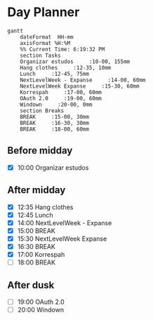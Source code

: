 # Day Planner
```mermaid
gantt
    dateFormat  HH-mm
    axisFormat %H:%M
    %% Current Time: 6:19:32 PM
    section Tasks
    Organizar estudos     :10-00, 155mm
    Hang clothes     :12-35, 10mm
    Lunch     :12-45, 75mm
    NextLevelWeek - Expanse     :14-00, 60mm
    NextLevelWeek Expanse     :15-30, 60mm
    Korrespah     :17-00, 60mm
    OAuth 2.0     :19-00, 60mm
    Windown     :20-00, 0mm
    section Breaks
    BREAK     :15-00, 30mm
    BREAK     :16-30, 30mm
    BREAK     :18-00, 60mm
```

## Before midday
- [x] 10:00 Organizar estudos

## After midday
- [x] 12:35 Hang clothes
- [x] 12:45 Lunch
- [x] 14:00 NextLevelWeek - Expanse
- [x] 15:00 BREAK
- [x] 15:30 NextLevelWeek Expanse
- [x] 16:30 BREAK
- [x] 17:00 Korrespah
- [ ] 18:00 BREAK
## After dusk
- [ ] 19:00 OAuth 2.0
- [ ] 20:00 Windown